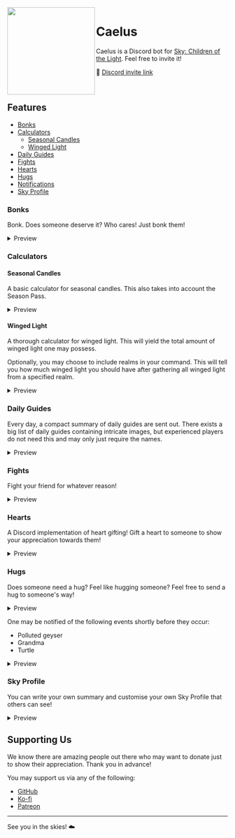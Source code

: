 <img src="https://user-images.githubusercontent.com/33201955/215259571-2a7617c5-3012-4d0b-86bf-1839d8d8be0c.png" width=200 align=left>

# Caelus <!-- omit from toc -->

Caelus is a Discord bot for [Sky: Children of the Light]. Feel free to invite it!

🔗 [Discord invite link]

<br>

## Features <!-- omit from toc -->

- [Bonks](#bonks)
- [Calculators](#calculators)
  - [Seasonal Candles](#seasonal-candles)
  - [Winged Light](#winged-light)
- [Daily Guides](#daily-guides)
- [Fights](#fights)
- [Hearts](#hearts)
- [Hugs](#hugs)
- [Notifications](#notifications)
- [Sky Profile](#sky-profile)

### Bonks

Bonk. Does someone deserve it? Who cares! Just bonk them!

<details>
<summary>Preview</summary>

<img width=500 alt="bonk" src="https://user-images.githubusercontent.com/33201955/218471063-5fa62416-fe6b-4652-9189-67c29b364b5c.png#gh-dark-mode-only">

<img width=500 alt="bonk" src="https://user-images.githubusercontent.com/33201955/218470592-50392dd0-230f-416f-87c9-e919b6767f71.png#gh-light-mode-only">

</details>

### Calculators

#### Seasonal Candles

A basic calculator for seasonal candles. This also takes into account the Season Pass.

<details>
<summary>Preview</summary>

<img width=500 alt="seasonal candle calculator" src="https://user-images.githubusercontent.com/33201955/218476663-d5828c49-95b9-4a0d-b696-acdc4cf104c8.png#gh-dark-mode-only">

<img width=500 alt="seasonal candle calculator" src="https://user-images.githubusercontent.com/33201955/218476850-506a1006-f139-40d5-b142-782d06e7b113.png#gh-light-mode-only">

</details>

#### Winged Light

A thorough calculator for winged light. This will yield the total amount of winged light one may possess.

Optionally, you may choose to include realms in your command. This will tell you how much winged light you should have after gathering all winged light from a specified realm.

<details>
<summary>Preview</summary>

<img width=500 alt="winged light calculator" src="https://user-images.githubusercontent.com/33201955/218486364-c2b73eff-ef6f-4f1d-93a4-3255b72bbcd1.gif#gh-dark-mode-only">

<br>

<img width=500 alt="winged light calculator" src="https://user-images.githubusercontent.com/33201955/218487347-2f78428e-3efb-47c9-938e-2b572fb7ec2c.gif#gh-light-mode-only">

</details>

### Daily Guides

Every day, a compact summary of daily guides are sent out. There exists a big list of daily guides containing intricate images, but experienced players do not need this and may only just require the names.

<details>
<summary>Preview</summary>

<img width=500 alt="daily guides" src="https://user-images.githubusercontent.com/33201955/218503033-010d5336-f58c-4f7f-8a74-7257557f463d.png#gh-dark-mode-only">

<img width=500 alt="daily guides" src="https://user-images.githubusercontent.com/33201955/218503107-600591db-1c61-4eb9-810d-0566752b1bd8.png#gh-light-mode-only">

</details>

### Fights

Fight your friend for whatever reason!

<details>
<summary>Preview</summary>

<img width=500 src="https://user-images.githubusercontent.com/33201955/218508440-28cf1311-b09f-411f-92c7-a4157f621201.gif#gh-dark-mode-only">

<br>

<img width=500 src="https://user-images.githubusercontent.com/33201955/218508458-310a0864-345b-427e-a806-f9e8c5425822.gif#gh-light-mode-only">

</details>

### Hearts

A Discord implementation of heart gifting! Gift a heart to someone to show your appreciation towards them!

<details>
<summary>Preview</summary>

<img width=500 alt="heart" src="https://user-images.githubusercontent.com/33201955/218526054-6e3b8852-baef-4e9c-87b7-77abd52aa921.png#gh-dark-mode-only">

<img width=500 alt="heart" src="https://user-images.githubusercontent.com/33201955/218534842-d093acfe-0b85-4573-8c57-2e85a56cd684.png#gh-light-mode-only">

</details>

### Hugs

Does someone need a hug? Feel like hugging someone? Feel free to send a hug to someone's way!

<details>
<summary>Preview</summary>

<img width=500 alt="hug" src="https://user-images.githubusercontent.com/33201955/218532791-dfe8238d-b84f-44cf-9646-b5e3a43e766f.gif#gh-dark-mode-only">

<br>

<img width=500 alt="hug" src="https://user-images.githubusercontent.com/33201955/218532815-7a78a8d0-ffe8-410f-9f5a-11acf4448aac.gif#gh-light-mode-only">

### Notifications

</details>

One may be notified of the following events shortly before they occur:

- Polluted geyser
- Grandma
- Turtle

<details>
<summary>Preview</summary>

<img width=500 alt="notifications" src="https://user-images.githubusercontent.com/33201955/218538043-289bc1b5-9305-458d-ab2d-57227db8a47c.png#gh-dark-mode-only">

<img width=500 alt="notifications" src="https://user-images.githubusercontent.com/33201955/218537992-9023ba10-c710-4234-8237-44ff204a6d08.png#gh-light-mode-only">

</details>

### Sky Profile

You can write your own summary and customise your own Sky Profile that others can see!

<details>
<summary>Preview</summary>

<img width=500 alt="sky profile" src="https://user-images.githubusercontent.com/33201955/218538766-dd5589a2-a3ff-439f-9e7f-a8511e6dd6e3.png#gh-dark-mode-only">

<img width=500 alt="sky profile" src="https://user-images.githubusercontent.com/33201955/218538809-f92daa0b-83a1-4c4f-92f3-135d2255f77b.png#gh-light-mode-only">

</details>

## Supporting Us <!-- omit from toc -->

We know there are amazing people out there who may want to donate just to show their appreciation. Thank you in advance!

You may support us via any of the following:

- [GitHub]
- [Ko-fi]
- [Patreon]

<hr>

See you in the skies! ☁️

[sky: children of the light]: https://www.thatskygame.com
[discord invite link]: https://discord.com/api/oauth2/authorize?client_id=982740693070012506&permissions=268569600&scope=applications.commands%20bot
[github]: https://github.com/sponsors/thatskyapplication
[ko-fi]: https://ko-fi.com/Jiralite
[patreon]: https://patreon.com/Jiralite

